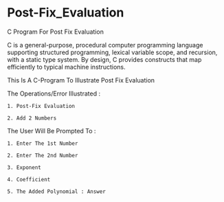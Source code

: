 # Post-Fix_Evaluation
C Program For Post Fix Evaluation

C is a general-purpose, procedural computer programming language supporting structured programming, lexical variable scope, and recursion, with a static type system. By design, C provides constructs that map efficiently to typical machine instructions.

This Is A C-Program To Illustrate Post Fix Evaluation

The Operations/Error Illustrated :

    1. Post-Fix Evaluation

    2. Add 2 Numbers

The User Will Be Prompted To :

    1. Enter The 1st Number

    2. Enter The 2nd Number

    3. Exponent

    4. Coefficient

    5. The Added Polynomial : Answer
